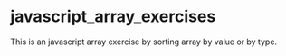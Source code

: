 # javascript_array_exercises
This is an javascript array exercise by sorting array by value or by type.
